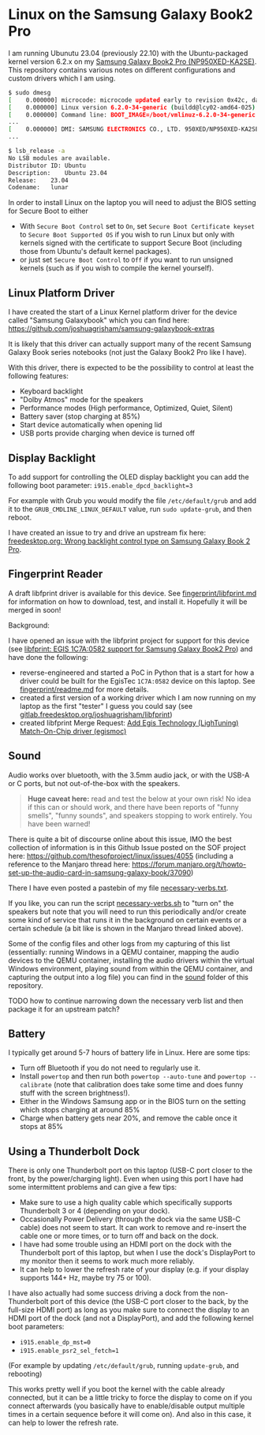 # Linux on the Samsung Galaxy Book2 Pro

I am running Ubunutu 23.04 (previously 22.10) with the Ubuntu-packaged kernel version 6.2.x on my [Samsung Galaxy Book2 Pro (NP950XED-KA2SE)](https://www.samsung.com/se/business/computers/galaxy-book/galaxy-book2-pro-15inch-i7-16gb-512gb-np950xed-ka2se/). This repository contains various notes on different configurations and custom drivers which I am using.

```sh
$ sudo dmesg
[    0.000000] microcode: microcode updated early to revision 0x42c, date = 2023-04-18
[    0.000000] Linux version 6.2.0-34-generic (buildd@lcy02-amd64-025) (x86_64-linux-gnu-gcc-12 (Ubuntu 12.3.0-1ubuntu1~23.04) 12.3.0, GNU ld (GNU Binutils for Ubuntu) 2.40) #34-Ubuntu SMP PREEMPT_DYNAMIC Mon Sep  4 13:06:55 UTC 2023 (Ubuntu 6.2.0-34.34-generic 6.2.16)
[    0.000000] Command line: BOOT_IMAGE=/boot/vmlinuz-6.2.0-34-generic root=UUID=048b3a23-f56e-4447-8d23-59f889235454 ro quiet splash i915.enable_dpcd_backlight=3 vt.handoff=7
...
[    0.000000] DMI: SAMSUNG ELECTRONICS CO., LTD. 950XED/NP950XED-KA2SE, BIOS P11RGF.057.230404.ZQ 04/04/2023
...

$ lsb_release -a
No LSB modules are available.
Distributor ID:	Ubuntu
Description:	Ubuntu 23.04
Release:	23.04
Codename:	lunar
```

In order to install Linux on the laptop you will need to adjust the BIOS setting for Secure Boot to either
- With `Secure Boot Control` set to `On`, set `Secure Boot Certificate keyset` to `Secure Boot Supported OS` if you wish to run Linux but only with kernels signed with the certificate to support Secure Boot (including those from Ubuntu's default kernel packages).
- or just set `Secure Boot Control` to `Off` if you want to run unsigned kernels (such as if you wish to compile the kernel yourself).

## Linux Platform Driver

I have created the start of a Linux Kernel platform driver for the device called "Samsung Galaxybook" which you can find here: <https://github.com/joshuagrisham/samsung-galaxybook-extras>

It is likely that this driver can actually support many of the recent Samsung Galaxy Book series notebooks (not just the Galaxy Book2 Pro like I have).

With this driver, there is expected to be the possibility to control at least the following features:

- Keyboard backlight
- "Dolby Atmos" mode for the speakers
- Performance modes (High performance, Optimized, Quiet, Silent)
- Battery saver (stop charging at 85%)
- Start device automatically when opening lid
- USB ports provide charging when device is turned off

## Display Backlight

To add support for controlling the OLED display backlight you can add the following boot parameter: `i915.enable_dpcd_backlight=3`

For example with Grub you would modify the file `/etc/default/grub` and add it to the `GRUB_CMDLINE_LINUX_DEFAULT` value, run `sudo update-grub`, and then reboot.

I have created an issue to try and drive an upstream fix here: [freedesktop.org: Wrong backlight control type on Samsung Galaxy Book 2 Pro](https://gitlab.freedesktop.org/drm/intel/-/issues/7972).

## Fingerprint Reader

A draft libfprint driver is available for this device. See [fingerprint/libfprint.md](./fingerprint/libfprint.md) for information on how to download, test, and install it. Hopefully it will be merged in soon!

Background:

I have opened an issue with the libfprint project for support for this device (see [libfprint: EGIS 1C7A:0582 support for Samsung Galaxy Book2 Pro](https://gitlab.freedesktop.org/libfprint/libfprint/-/issues/569)) and have done the following:

- reverse-engineered and started a PoC in Python that is a start for how a driver could be built for the EgisTec `1C7A:0582` device on this laptop. See [fingerprint/readme.md](./fingerprint/readme.md) for more details.
- created a first version of a working driver which I am now running on my laptop as the first "tester" I guess you could say (see [gitlab.freedesktop.org/joshuagrisham/libfprint](https://gitlab.freedesktop.org/joshuagrisham/libfprint.git))
- created libfprint Merge Request: [Add Egis Technology (LighTuning) Match-On-Chip driver (egismoc)](https://gitlab.freedesktop.org/libfprint/libfprint/-/merge_requests/451)

## Sound

Audio works over bluetooth, with the 3.5mm audio jack, or with the USB-A or C ports, but not out-of-the-box with the speakers.

> **Huge caveat here:** read and test the below at your own risk! No idea if this can or should work, and there have been reports of "funny smells", "funny sounds", and speakers stopping to work entirely. You have been warned!

There is quite a bit of discourse online about this issue, IMO the best collection of information is in this Github Issue posted on the SOF project here: https://github.com/thesofproject/linux/issues/4055 (including a reference to the Manjaro thread here: https://forum.manjaro.org/t/howto-set-up-the-audio-card-in-samsung-galaxy-book/37090)

There I have even posted a pastebin of my file [necessary-verbs.txt](sound/necessary-verbs.txt).

If you like, you can run the script [necessary-verbs.sh](sound/necessary-verbs.sh) to "turn on" the speakers but note that you will need to run this periodically and/or create some kind of service that runs it in the background on certain events or a certain schedule (a bit like is shown in the Manjaro thread linked above).

Some of the config files and other logs from my capturing of this list (essentially: running Windows in a QEMU container, mapping the audio devices to the QEMU container, installing the audio drivers within the virtual Windows environment, playing sound from within the QEMU container, and capturing the output into a log file) you can find in the [sound](./sound/) folder of this repository.

TODO how to continue narrowing down the necessary verb list and then package it for an upstream patch?

## Battery

I typically get around 5-7 hours of battery life in Linux. Here are some tips:

- Turn off Bluetooth if you do not need to regularly use it.
- Install `powertop` and then run both `powertop --auto-tune` and `powertop --calibrate` (note that calibration does take some time and does funny stuff with the screen brightness!).
- Either in the Windows Samsung app or in the BIOS turn on the setting which stops charging at around 85%
- Charge when battery gets near 20%, and remove the cable once it stops at 85%

## Using a Thunderbolt Dock

There is only one Thunderbolt port on this laptop (USB-C port closer to the front, by the power/charging light). Even when using this port I have had some intermittent problems and can give a few tips:

- Make sure to use a high quality cable which specifically supports Thunderbolt 3 or 4 (depending on your dock).
- Occasionally Power Delivery (through the dock via the same USB-C cable) does not seem to start. It can work to remove and re-insert the cable one or more times, or to turn off and back on the dock.
- I have had some trouble using an HDMI port on the dock with the Thunderbolt port of this laptop, but when I use the dock's DisplayPort to my monitor then it seems to work much more reliably.
- It can help to lower the refresh rate of your display (e.g. if your display supports 144+ Hz, maybe try 75 or 100).

I have also actually had some success driving a dock from the non-Thunderbolt port of this device (the USB-C port closer to the back, by the full-size HDMI port) as long as you make sure to connect the display to an HDMI port of the dock (and not a DisplayPort), and add the following kernel boot parameters:
- `i915.enable_dp_mst=0`
- `i915.enable_psr2_sel_fetch=1`

(For example by updating `/etc/default/grub`, running `update-grub`, and rebooting)

This works pretty well if you boot the kernel with the cable already connected, but it can be a little tricky to force the display to come on if you connect afterwards (you basically have to enable/disable output multiple times in a certain sequence before it will come on). And also in this case, it can help to lower the refresh rate.

